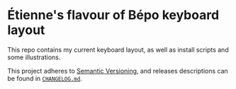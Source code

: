 # Étienne's flavour of Bépo keyboard layout

This repo contains my current keyboard layout, as well as install scripts and
some illustrations.

This project adheres to [Semantic Versioning](https://semver.org/spec/v2.0.0.html), and releases descriptions can be found in [`CHANGELOG.md`](https://git.unipart.io/unipart/ubis/src/branch/master/CHANGELOG.md).
